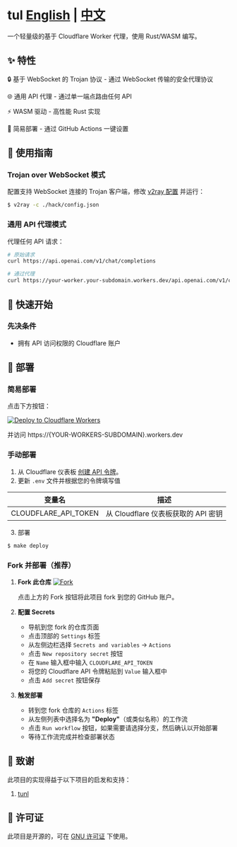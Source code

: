 # tul [English](README.md) | [中文](README_zh.md)

一个轻量级的基于 Cloudflare Worker 代理，使用 Rust/WASM 编写。

## ✨ 特性

🔒 基于 WebSocket 的 Trojan 协议 - 通过 WebSocket 传输的安全代理协议

🌐 通用 API 代理 - 通过单一端点路由任何 API

⚡ WASM 驱动 - 高性能 Rust 实现

🚀 简易部署 - 通过 GitHub Actions 一键设置

## 📖 使用指南

### Trojan over WebSocket 模式
配置支持 WebSocket 连接的 Trojan 客户端，修改 [v2ray 配置](./hack/config.json) 并运行：
```sh
$ v2ray -c ./hack/config.json
```

### 通用 API 代理模式
代理任何 API 请求：
```bash
# 原始请求
curl https://api.openai.com/v1/chat/completions

# 通过代理
curl https://your-worker.your-subdomain.workers.dev/api.openai.com/v1/chat/completions
```

## 🚀 快速开始

### 先决条件
- 拥有 API 访问权限的 Cloudflare 账户

## 🎨 部署

### 简易部署
点击下方按钮：

[![Deploy to Cloudflare Workers](https://deploy.workers.cloudflare.com/button)](https://deploy.workers.cloudflare.com/)

并访问 https://{YOUR-WORKERS-SUBDOMAIN}.workers.dev 

### 手动部署
1. 从 Cloudflare 仪表板 [创建 API 令牌](https://developers.cloudflare.com/fundamentals/api/get-started/create-token/)。
2. 更新 `.env` 文件并根据您的令牌填写值

| 变量名               | 描述                                           |
|---------------------|--------------------------------------------------|
| CLOUDFLARE_API_TOKEN | 从 Cloudflare 仪表板获取的 API 密钥            |

3. 部署
```sh
$ make deploy
```

### Fork 并部署（推荐）

1.  **Fork 此仓库**
    [![Fork](https://img.shields.io/badge/-Fork%20this%20repo-blue?style=for-the-badge&logo=github)](https://github.com/yylt/tul/fork)
    
    点击上方的 Fork 按钮将此项目 fork 到您的 GitHub 账户。

2.  **配置 Secrets**
    - 导航到您 fork 的仓库页面
    - 点击顶部的 `Settings` 标签
    - 从左侧边栏选择 `Secrets and variables` -> `Actions`
    - 点击 `New repository secret` 按钮
    - 在 `Name` 输入框中输入 `CLOUDFLARE_API_TOKEN`
    - 将您的 Cloudflare API 令牌粘贴到 `Value` 输入框中
    - 点击 `Add secret` 按钮保存

3.  **触发部署**
    - 转到您 fork 仓库的 `Actions` 标签
    - 从左侧列表中选择名为 **"Deploy"**（或类似名称）的工作流
    - 点击 `Run workflow` 按钮，如果需要请选择分支，然后确认以开始部署
    - 等待工作流完成并检查部署状态

## 🙏 致谢

此项目的实现得益于以下项目的启发和支持：

1.  [tunl](https://github.com/amiremohamadi/tunl)

## 📄 许可证

此项目是开源的，可在 [GNU 许可证](LICENSE) 下使用。